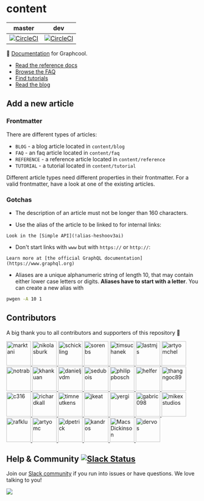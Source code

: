 # content


master | dev
--- | ---
[![CircleCI](https://circleci.com/gh/graphcool/content/tree/master.svg?style=svg)](https://circleci.com/gh/graphcool/content/tree/master) | [![CircleCI](https://circleci.com/gh/graphcool/content/tree/dev.svg?style=svg)](https://circleci.com/gh/graphcool/content/tree/dev)


:notebook: [Documentation](https://graph.cool/docs) for Graphcool.

* [Read the reference docs](https://graph.cool/docs/reference)
* [Browse the FAQ](https://graph.cool/docs/faq)
* [Find tutorials](https://graph.cool/docs/tutorials)
* [Read the blog](https://graph.cool/blog)

## Add a new article

### Frontmatter

There are different types of articles:

* `BLOG` - a blog article located in `content/blog`
* `FAQ` - an faq article located in `content/faq`
* `REFERENCE` - a reference article located in `content/reference`
* `TUTORIAL` - a tutorial located in `content/tutorial`

Different article types need different properties in their frontmatter. For a valid frontmatter, have a look at one of the existing articles.

### Gotchas

* The description of an article must not be longer than 160 characters.

* Use the alias of the article to be linked to for internal links:

```
Look in the [Simple API](!alias-heshoov3ai)
```

* Don't start links with `www` but with `https://` or `http://`:

```
Learn more at [the official GraphQL documentation](https://www.graphql.org)
```

* Aliases are a unique alphanumeric string of length 10, that may contain either lower case letters or digits. **Aliases have to start with a letter**. You can create a new alias with

```sh
pwgen -A 10 1
```

## Contributors

A big thank you to all contributors and supporters of this repository 💚 

<a href="https://github.com/marktani/" target="_blank">
  <img src="https://github.com/marktani.png?size=64" width="64" height="64" alt="marktani">
</a>
<a href="https://github.com/nikolasburk/" target="_blank">
  <img src="https://github.com/nikolasburk.png?size=64" width="64" height="64" alt="nikolasburk">
</a>
<a href="https://github.com/schickling/" target="_blank">
  <img src="https://github.com/schickling.png?size=64" width="64" height="64" alt="schickling">
</a>
<a href="https://github.com/sorenbs/" target="_blank">
  <img src="https://github.com/sorenbs.png?size=64" width="64" height="64" alt="sorenbs">
</a>
<a href="https://github.com/timsuchanek/" target="_blank">
  <img src="https://github.com/timsuchanek.png?size=64" width="64" height="64" alt="timsuchanek">
</a>
<a href="https://github.com/lastmjs/" target="_blank">
  <img src="https://github.com/lastmjs.png?size=64" width="64" height="64" alt="lastmjs">
</a>
<a href="https://github.com/artyomchel/" target="_blank">
  <img src="https://github.com/artyomchel.png?size=64" width="64" height="64" alt="artyomchel">
</a>
<a href="https://github.com/notrab/" target="_blank">
  <img src="https://github.com/notrab.png?size=64" width="64" height="64" alt="notrab">
</a>
<a href="https://github.com/khankuan/" target="_blank">
  <img src="https://github.com/khankuan.png?size=64" width="64" height="64" alt="khankuan">
</a>
<a href="https://github.com/danieljvdm/" target="_blank">
  <img src="https://github.com/danieljvdm.png?size=64" width="64" height="64" alt="danieljvdm">
</a>
<a href="https://github.com/sedubois/" target="_blank">
  <img src="https://github.com/sedubois.png?size=64" width="64" height="64" alt="sedubois">
</a>
<a href="https://github.com/philippbosch/" target="_blank">
  <img src="https://github.com/philippbosch.png?size=64" width="64" height="64" alt="philippbosch">
</a>
<a href="https://github.com/helfer/" target="_blank">
  <img src="https://github.com/helfer.png?size=64" width="64" height="64" alt="helfer">
</a>
<a href="https://github.com/thangngoc89/" target="_blank">
  <img src="https://github.com/thangngoc89.png?size=64" width="64" height="64" alt="thangngoc89">
</a>
<a href="https://github.com/c316/" target="_blank">
  <img src="https://github.com/c316.png?size=64" width="64" height="64" alt="c316">
</a>
<a href="https://github.com/richardkall/" target="_blank">
  <img src="https://github.com/richardkall.png?size=64" width="64" height="64" alt="richardkall">
</a>
<a href="https://github.com/timneutkens/" target="_blank">
  <img src="https://github.com/timneutkens.png?size=64" width="64" height="64" alt="timneutkens">
</a>
<a href="https://github.com/jkeat/" target="_blank">
  <img src="https://github.com/jkeat.png?size=64" width="64" height="64" alt="jkeat">
</a>
<a href="https://github.com/yergi/" target="_blank">
  <img src="https://github.com/yergi.png?size=64" width="64" height="64" alt="yergi">
</a>
<a href="https://github.com/gabric098/" target="_blank">
  <img src="https://github.com/gabric098.png?size=64" width="64" height="64" alt="gabric098">
</a>
<a href="https://github.com/mikexstudios/" target="_blank">
  <img src="https://github.com/mikexstudios.png?size=64" width="64" height="64" alt="mikexstudios">
</a>
<a href="https://github.com/rafklu/" target="_blank">
  <img src="https://github.com/rafklu.png?size=64" width="64" height="64" alt="rafklu">
</a>
<a href="https://github.com/artyomc/" target="_blank">
  <img src="https://github.com/artyomc.png?size=64" width="64" height="64" alt="artyomc">
</a>
<a href="https://github.com/dpetrick/" target="_blank">
  <img src="https://github.com/dpetrick.png?size=64" width="64" height="64" alt="dpetrick">
</a>
<a href="https://github.com/kandros/" target="_blank">
  <img src="https://github.com/kandros.png?size=64" width="64" height="64" alt="kandros">
</a>
<a href="https://github.com/MacsDickinson/" target="_blank">
  <img src="https://github.com/MacsDickinson.png?size=64" width="64" height="64" alt="MacsDickinson">
</a>
<a href="https://github.com/dervos/" target="_blank">
  <img src="https://github.com/dervos.png?size=64" width="64" height="64" alt="dervos">
</a>

## Help & Community [![Slack Status](https://slack.graph.cool/badge.svg)](https://slack.graph.cool)

Join our [Slack community](http://slack.graph.cool/) if you run into issues or have questions. We love talking to you!

![](http://i.imgur.com/5RHR6Ku.png)
